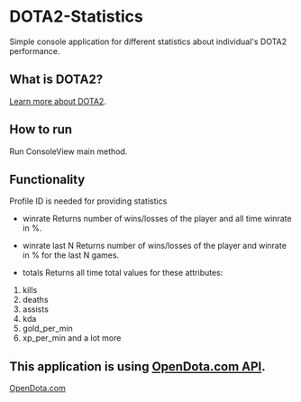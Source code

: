 # DOTA2-Statistics
Simple console application for different statistics about individual's DOTA2 performance.

## What is DOTA2?
[Learn more about DOTA2](http://www.dota2.com/).

## How to run
Run ConsoleView main method.

## Functionality
Profile ID is needed for providing statistics

- winrate
Returns number of wins/losses of the player and all time winrate in %.

- winrate last N
Returns number of wins/losses of the player and winrate in % for the last N games.

- totals
Returns all time total values for these attributes:
1. kills
2. deaths
3. assists
4. kda
5. gold_per_min
6. xp_per_min
and a lot more

## This application is using [OpenDota.com API](https://docs.opendota.com/).
[OpenDota.com](https://opendota.com/)